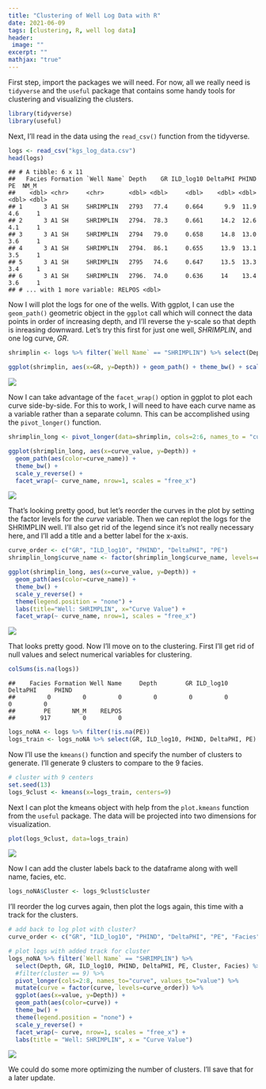 ```yaml
---
title: "Clustering of Well Log Data with R"
date: 2021-06-09
tags: [clustering, R, well log data]
header:
 image: ""
excerpt: ""
mathjax: "true"
---
```


First step, import the packages we will need. For now, all we really
need is `tidyverse` and the `useful` package that contains some handy
tools for clustering and visualizing the clusters.

``` r
library(tidyverse)
library(useful)
```

Next, I’ll read in the data using the `read_csv()` function from the
tidyverse.

``` r
logs <- read_csv("kgs_log_data.csv")
head(logs)
```

    ## # A tibble: 6 x 11
    ##   Facies Formation `Well Name` Depth    GR ILD_log10 DeltaPHI PHIND    PE  NM_M
    ##    <dbl> <chr>     <chr>       <dbl> <dbl>     <dbl>    <dbl> <dbl> <dbl> <dbl>
    ## 1      3 A1 SH     SHRIMPLIN   2793   77.4     0.664      9.9  11.9   4.6     1
    ## 2      3 A1 SH     SHRIMPLIN   2794.  78.3     0.661     14.2  12.6   4.1     1
    ## 3      3 A1 SH     SHRIMPLIN   2794   79.0     0.658     14.8  13.0   3.6     1
    ## 4      3 A1 SH     SHRIMPLIN   2794.  86.1     0.655     13.9  13.1   3.5     1
    ## 5      3 A1 SH     SHRIMPLIN   2795   74.6     0.647     13.5  13.3   3.4     1
    ## 6      3 A1 SH     SHRIMPLIN   2796.  74.0     0.636     14    13.4   3.6     1
    ## # ... with 1 more variable: RELPOS <dbl>

Now I will plot the logs for one of the wells. With ggplot, I can use
the `geom_path()` geometric object in the `ggplot` call which will
connect the data points in order of increasing depth, and I’ll reverse
the y-scale so that depth is inreasing downward. Let’s try this first
for just one well, *SHRIMPLIN*, and one log curve,
*GR*.

``` r
shrimplin <- logs %>% filter(`Well Name` == "SHRIMPLIN") %>% select(Depth, GR, ILD_log10, DeltaPHI, PHIND, PE)

ggplot(shrimplin, aes(x=GR, y=Depth)) + geom_path() + theme_bw() + scale_y_reverse()
```

![](kgs_log_clustering_github_files/figure-gfm/unnamed-chunk-3-1.png)<!-- -->

Now I can take advantage of the `facet_wrap()` option in ggplot to plot
each curve side-by-side. For this to work, I will need to have each
curve name as a variable rather than a separate column. This can be
accomplished using the `pivot_longer()`
function.

``` r
shrimplin_long <- pivot_longer(data=shrimplin, cols=2:6, names_to = "curve_name", values_to = "curve_value")

ggplot(shrimplin_long, aes(x=curve_value, y=Depth)) + 
  geom_path(aes(color=curve_name)) + 
  theme_bw() + 
  scale_y_reverse() + 
  facet_wrap(~ curve_name, nrow=1, scales = "free_x")
```

![](kgs_log_clustering_github_files/figure-gfm/unnamed-chunk-4-1.png)<!-- -->

That’s looking pretty good, but let’s reorder the curves in the plot by
setting the factor levels for the *curve* variable. Then we can replot
the logs for the SHRIMPLIN well. I’ll also get rid of the legend since
it’s not really necessary here, and I’ll add a title and a better label
for the x-axis.

``` r
curve_order <- c("GR", "ILD_log10", "PHIND", "DeltaPHI", "PE")
shrimplin_long$curve_name <- factor(shrimplin_long$curve_name, levels=curve_order)

ggplot(shrimplin_long, aes(x=curve_value, y=Depth)) + 
  geom_path(aes(color=curve_name)) + 
  theme_bw() + 
  scale_y_reverse() + 
  theme(legend.position = "none") +
  labs(title="Well: SHRIMPLIN", x="Curve Value") +
  facet_wrap(~ curve_name, nrow=1, scales = "free_x")
```

![](kgs_log_clustering_github_files/figure-gfm/unnamed-chunk-5-1.png)<!-- -->

That looks pretty good. Now I’ll move on to the clustering. First I’ll
get rid of null values and select numerical variables for
    clustering.

``` r
colSums(is.na(logs))
```

    ##    Facies Formation Well Name     Depth        GR ILD_log10  DeltaPHI     PHIND 
    ##         0         0         0         0         0         0         0         0 
    ##        PE      NM_M    RELPOS 
    ##       917         0         0

``` r
logs_noNA <- logs %>% filter(!is.na(PE))
logs_train <- logs_noNA %>% select(GR, ILD_log10, PHIND, DeltaPHI, PE)
```

Now I’ll use the `kmeans()` function and specify the number of clusters
to generate. I’ll generate 9 clusters to compare to the 9 facies.

``` r
# cluster with 9 centers
set.seed(13)
logs_9clust <- kmeans(x=logs_train, centers=9)
```

Next I can plot the kmeans object with help from the `plot.kmeans`
function from the `useful` package. The data will be projected into two
dimensions for
visualization.

``` r
plot(logs_9clust, data=logs_train)
```

![](kgs_log_clustering_github_files/figure-gfm/unnamed-chunk-8-1.png)<!-- -->

Now I can add the cluster labels back to the dataframe along with well
name, facies, etc.

``` r
logs_noNA$Cluster <- logs_9clust$cluster
```

I’ll reorder the log curves again, then plot the logs again, this time
with a track for the clusters.

``` r
# add back to log plot with cluster?
curve_order <- c("GR", "ILD_log10", "PHIND", "DeltaPHI", "PE", "Facies", "Cluster")

# plot logs with added track for cluster
logs_noNA %>% filter(`Well Name` == "SHRIMPLIN") %>%
  select(Depth, GR, ILD_log10, PHIND, DeltaPHI, PE, Cluster, Facies) %>%
  #filter(cluster == 9) %>%
  pivot_longer(cols=2:8, names_to="curve", values_to="value") %>%
  mutate(curve = factor(curve, levels=curve_order)) %>%
  ggplot(aes(x=value, y=Depth)) + 
  geom_path(aes(color=curve)) + 
  theme_bw() + 
  theme(legend.position = "none") +
  scale_y_reverse() + 
  facet_wrap(~ curve, nrow=1, scales = "free_x") +
  labs(title = "Well: SHRIMPLIN", x = "Curve Value")
```

![](kgs_log_clustering_github_files/figure-gfm/unnamed-chunk-10-1.png)<!-- -->

We could do some more optimizing the number of clusters. I’ll save that
for a later update.
